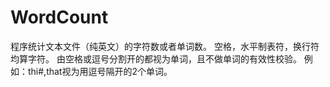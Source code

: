 # WordCount
程序统计文本文件（纯英文）的字符数或者单词数。
空格，水平制表符，换行符均算字符。
由空格或逗号分割开的都视为单词，且不做单词的有效性校验。
例如：thi#,that视为用逗号隔开的2个单词。
